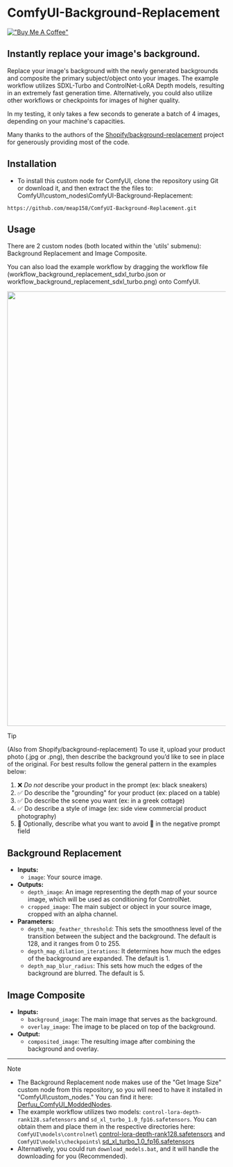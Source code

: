 # ComfyUI-Background-Replacement
[!["Buy Me A Coffee"](https://www.buymeacoffee.com/assets/img/custom_images/orange_img.png)](https://www.buymeacoffee.com/meap)

## Instantly replace your image's background.
Replace your image's background with the newly generated backgrounds and composite the primary subject/object onto your images. The example workflow utilizes SDXL-Turbo and ControlNet-LoRA Depth models, resulting in an extremely fast generation time. Alternatively, you could also utilize other workflows or checkpoints for images of higher quality.

In my testing, it only takes a few seconds to generate a batch of 4 images, depending on your machine's capacities.

Many thanks to the authors of the [Shopify/background-replacement](https://huggingface.co/spaces/Shopify/background-replacement) project for generously providing most of the code.


## Installation
- To install this custom node for ComfyUI, clone the repository using Git or download it, and then extract the the files to: ComfyUI\custom_nodes\ComfyUI-Background-Replacement:
```
https://github.com/meap158/ComfyUI-Background-Replacement.git
```

## Usage
There are 2 custom nodes (both located within the 'utils' submenu): Background Replacement and Image Composite.

You can also load the example workflow by dragging the workflow file (workflow_background_replacement_sdxl_turbo.json or workflow_background_replacement_sdxl_turbo.png) onto ComfyUI.

<p float="left">
  <img src="https://github-production-user-asset-6210df.s3.amazonaws.com/14327094/291064117-60f08f3d-d8bc-4853-a420-082650c3d21c.jpg" width="1000" />
</p>

> [!TIP]
> (Also from Shopify/background-replacement)
> To use it, upload your product photo (.jpg or .png), then describe the background you’d like to see in place of the original. For best results follow the general pattern in the examples below:
> 1. ❌ _Do not_ describe your product in the prompt (ex: black sneakers)
> 2. ✅ Do describe the "grounding" for your product (ex: placed on a table)
> 3. ✅ Do describe the scene you want (ex: in a greek cottage)
> 4. ✅ Do describe a style of image (ex: side view commercial product photography)
> 5. 🤔 Optionally, describe what you want to avoid 🙅 in the negative prompt field

## Background Replacement

- **Inputs:**
    - `image`: Your source image.
- **Outputs:**
    - `depth_image`: An image representing the depth map of your source image, which will be used as conditioning for ControlNet.
    - `cropped_image`: The main subject or object in your source image, cropped with an alpha channel.
- **Parameters:**
    - `depth_map_feather_threshold`: This sets the smoothness level of the transition between the subject and the background. The default is 128, and it ranges from 0 to 255.
    - `depth_map_dilation_iterations`: It determines how much the edges of the background are expanded. The default is 1.
    - `depth_map_blur_radius`: This sets how much the edges of the background are blurred. The default is 5.
## Image Composite

- **Inputs:**
    - `background_image`: The main image that serves as the background.
    - `overlay_image`: The image to be placed on top of the background.
- **Output:**
    - `composited_image`: The resulting image after combining the background and overlay.
---
> [!NOTE]
> * The Background Replacement node makes use of the "Get Image Size" custom node from this repository, so you will need to have it installed in "ComfyUI\custom_nodes." You can find it here: [Derfuu_ComfyUI_ModdedNodes](https://github.com/Derfuu/Derfuu_ComfyUI_ModdedNodes).
> * The example workflow utilizes two models: `control-lora-depth-rank128.safetensors` and `sd_xl_turbo_1.0_fp16.safetensors`. You can obtain them and place them in the respective directories here:
> `ComfyUI\models\controlnet`\ [control-lora-depth-rank128.safetensors](https://huggingface.co/stabilityai/control-lora/resolve/main/control-LoRAs-rank128/control-lora-depth-rank128.safetensors?download=true) and
> `ComfyUI\models\checkpoints`\ [sd_xl_turbo_1.0_fp16.safetensors](https://huggingface.co/stabilityai/sdxl-turbo/resolve/main/sd_xl_turbo_1.0_fp16.safetensors?download=true)
> * Alternatively, you could run `download_models.bat`, and it will handle the downloading for you (Recommended).
